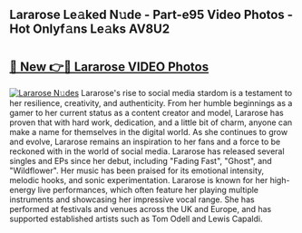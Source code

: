 ## Lararose Le𝚊ked N𝚞de - Part-e95 Video Photos - Hot Onlyf𝚊ns Le𝚊ks AV8U2

# <h2><a href="http://ac2438.deff.icu/?id=Lararose">🔗 New 👉🔴 Lararose VIDEO Photos</a></h2>

[![Lararose N𝚞des](https://i.imgur.com/rIISA9y.gif)](http://ac2438.deff.icu/?id=Lararose)
Lararose's rise to social media stardom is a testament to her resilience, creativity, and authenticity. From her humble beginnings as a gamer to her current status as a content creator and model, Lararose has proven that with hard work, dedication, and a little bit of charm, anyone can make a name for themselves in the digital world. As she continues to grow and evolve, Lararose remains an inspiration to her fans and a force to be reckoned with in the world of social media. Lararose has released several singles and EPs since her debut, including "Fading Fast", "Ghost", and "Wildflower". Her music has been praised for its emotional intensity, melodic hooks, and sonic experimentation. Lararose is known for her high-energy live performances, which often feature her playing multiple instruments and showcasing her impressive vocal range. She has performed at festivals and venues across the UK and Europe, and has supported established artists such as Tom Odell and Lewis Capaldi.
